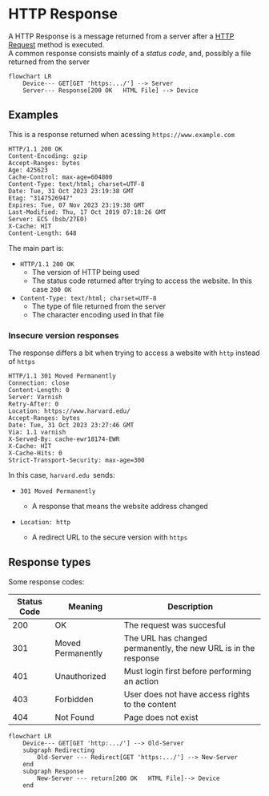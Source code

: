 # HTTP Response
A HTTP Response is a message returned from a server after a [HTTP Request](./CS50x_HTTP-Request.md) method is executed.  
A common response consists mainly of a *status code*, and, possibly a file returned from the server

```mermaid
flowchart LR
    Device--- GET[GET 'https:.../'] --> Server
    Server--- Response[200 OK   HTML File] --> Device
```

## Examples
This is a response returned when acessing `https://www.example.com`

```http
HTTP/1.1 200 OK
Content-Encoding: gzip
Accept-Ranges: bytes
Age: 425623
Cache-Control: max-age=604800
Content-Type: text/html; charset=UTF-8
Date: Tue, 31 Oct 2023 23:19:38 GMT
Etag: "3147526947"
Expires: Tue, 07 Nov 2023 23:19:38 GMT
Last-Modified: Thu, 17 Oct 2019 07:18:26 GMT
Server: ECS (bsb/27E0)
X-Cache: HIT
Content-Length: 648
```

The main part is:
- `HTTP/1.1 200 OK`
    - The version of HTTP being used
    - The status code returned after trying to access the website. In this case `200 OK`
- `Content-Type: text/html; charset=UTF-8`
    - The type of file returned from the server
    - The character encoding used in that file

### Insecure version responses
The response differs a bit when trying to access a website with `http` instead of `https`

```http
HTTP/1.1 301 Moved Permanently
Connection: close
Content-Length: 0
Server: Varnish
Retry-After: 0
Location: https://www.harvard.edu/
Accept-Ranges: bytes
Date: Tue, 31 Oct 2023 23:27:46 GMT
Via: 1.1 varnish
X-Served-By: cache-ewr18174-EWR
X-Cache: HIT
X-Cache-Hits: 0
Strict-Transport-Security: max-age=300
```
In this case, `harvard.edu `sends: 
- `301 Moved Permanently` 
    - A response that means the website address changed

- `Location: http`
    - A redirect URL to the secure version with `https`


## Response types
Some response codes: 

| Status Code    | Meaning| Description|
|---------------- | --------------- | --------------- |
| 200        | OK         | The request was succesful |
| 301        | Moved Permanently | The URL has changed permanently, the new URL is in the response    |
| 401       | Unauthorized |Must login first before performing an action|
| 403 | Forbidden | User does not have access rights to the content
| 404 | Not Found | Page does not exist


```mermaid
flowchart LR
    Device--- GET[GET 'http:.../'] --> Old-Server
    subgraph Redirecting
        Old-Server --- Redirect[GET 'https:.../'] --> New-Server
    end
    subgraph Response
        New-Server --- return[200 OK   HTML File]--> Device
    end
```
